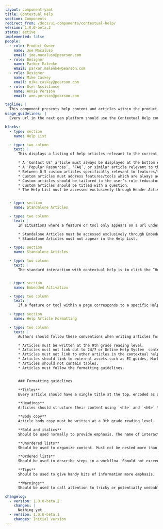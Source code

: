```yaml
---
layout: component-yaml
title: Contextual Help
section: Components
redirect_from: /docs/ui-components/contextual-help/
version: 1.0.0-beta.2
status: active
implemented: false
people:
  - role: Product Owner
    name: Joe Macaluso
    email: joe.macaluso@pearson.com
  - role: Designer
    name: Parker Malenke
    email: parker.malenke@pearson.com
  - role: Designer
    name: Mike Caskey
    email: mike.caskey@pearson.com
  - role: User Assistance
    name: Annie Persson
    email: ann.persson@pearson.com

tagline: |
  This component presents help content and articles within the product experience so that users can answer their questions without the interruption of opening a separate help system in a new tab.
usage_guidelines: |
  Every url in the next gen platform should use the Contextual Help component, at a minimum configuring the two default items in the Help List.

blocks:
  - type: section
    name: Help List

  - type: two column
    text: |
      This displays a listing of help articles relevant to the current url. Every url in the next gen platform should offer a Help List which follows these guidelines:

      * A ‘Contact Us’ article must always be displayed at the bottom of the list.
      * A ‘Popular Resources’, ‘FAQ’, or similar article relevant to the current url must be displayed in the second to last position.
      * Between 0-5 custom articles specifically relevant to features/tools accessible at the current url should be displayed at the top of the list.
      * Custom articles must address features/tools which are always accessible by the current user at the current url. If the feature/tool is only available under certain conditions it must be documented in a Standalone Article instead.
      * Custom articles should be tailored to the user’s role (educator/student/TA) where relevant.
      * Custom articles should be titled with a question.
      * The Help List must be accessed exclusively through Header Activation, described below.


  - type: section
    name: Standalone Articles

  - type: two column
    text: |
      In situations where a feature or tool only appears on a url under certain conditions any related help content must be documented with a Standalone Article. Usage guidelines:

      * Standalone Articles must be accessed exclusively through Embedded Activation, described below.
      * Standalone Articles must not appear in the Help List.

  - type: section
    name: Standalone Articles

  - type: two column
    text: |
      The standard interaction with contextual help is to click the “Help” link in the Application Header which opens the drawer and displays the Help List for the current url.


  - type: section
    name: Embedded Activation

  - type: two column
    text: |
      If a feature or tool within a page corresponds to a specific Help Article then it can contain an embedded link which opens the drawer directly to the relevant article. This can be either a Standalone Article or one found in the page’s Help List.

  - type: section
    name: Help Article Formatting

  - type: two column
    text: |
      Authors should follow these conventions when writing articles for the contextual help component:

      * Articles must be written at the 9th grade reading level.
      * Articles must not link out to 24/7 or Online Help System  content.
      * Articles must not link to other articles in the contextual help component.
      * Articles should link to external assets such as EI guides, Marketing PDFs, Videos, etc. where relevant.
      * Articles should not contain tables.
      * Articles must follow the formatting guidelines.


      ### Formatting guidelines

      **Titles**  
      Every article should have a single title at the top, encoded as an `<h4>` tag.

      **Headings**  
      Articles should structure their content using `<h5>` and `<h6>` tags.

      **Body copy**  
      Article body copy must be written at a 9th grade reading level.

      **Bold and italics**  
      Should be used normally to provide emphasis. The name of interactive elements (i.e. button labels) must be bolded.

      **Unordered lists**  
      Should be used to organize content. Must not be nested more than two levels.

      **Ordered lists**  
      Should be used to describe steps in a workflow. Should not exceed 9 items in length.

      **Tips**  
      Should be used to give handy bits of information more emphasis.

      **Warnings**  
      Should be used to call attention to tricky or potentially undoable activities.

changelog:
  - version: 1.0.0-beta.2
    changes: |
      Nothing yet
  - version: 1.0.0-beta.1
    changes: Initial version
---
```

